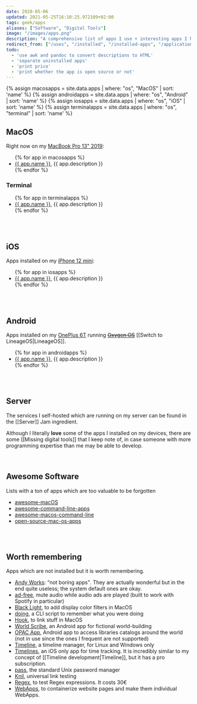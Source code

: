```yaml
---
date: 2020-05-06
updated: 2021-05-25T16:10:25.972109+02:00
tags: geek/apps
aliases: ["Software", "Digital Tools"]
image: "/images/apps.png"
description: "A comprehensive list of apps I use + interesting apps I have to keep record of."
redirect_from: ["/uses", "/installed", "/installed-apps", "/applications", "/applicazioni", "/programs", "/programmi", "/software", "/ios-apps", "/iphone", "/iphone-apps", "/ios", "/macos-apps", "/mac-apps", "/macos", "/macbook", "/macbook-pro", "/macbookpro", "/tommis-mac", "/tommis-macbook", "/tommis-macbook-pro", "/tommismacbookpro"]
todo:
  - 'use awk and pandoc to convert descriptions to HTML'
  - 'separate uninstalled apps'
  - 'print price'
  - 'print whether the app is open source or not'
---
```

{% assign macosapps = site.data.apps | where: "os", "MacOS" | sort: 'name' %}
{% assign androidapps = site.data.apps | where: "os", "Android" | sort: 'name' %}
{% assign iosapps = site.data.apps | where: "os", "iOS" | sort: 'name' %}
{% assign terminalapps = site.data.apps | where: "os", "terminal" | sort: 'name' %}

## MacOS

Right now on my [MacBook Pro 13" 2019](https://support.apple.com/kb/SP799?locale=en_US&viewlocale=en_US "MacBook Pro 13\" 2019 tech specs"):

<ul>{% for app in macosapps %}<li><a href="{{ app.url }}" target="_blank" title="{{ app.name }}{{ app.title }}">{{ app.name }}</a>, {{ app.description }}</li>{% endfor %}</ul>

### Terminal

<ul>{% for app in terminalapps %}<li><a href="{{ app.url }}" target="_blank" title="{{ app.name }}{{ app.title }}">{{ app.name }}</a>, {{ app.description }}</li>{% endfor %}</ul>

<br>
<br>

## iOS

Apps installed on my [iPhone 12 mini](https://www.apple.com/it/iphone-12/ "iPhone 12"):

<ul>{% for app in iosapps %}<li><a href="{{ app.url }}" target="_blank" title="{{ app.name }}{{ app.title }}">{{ app.name }}</a>, {{ app.description }}</li>{% endfor %}</ul>

<br>
<br>

## Android

Apps installed on my [OnePlus 6T](https://www.oneplus.com/6t "OnePlus &T") running ~~[Oxygen OS](https://www.oneplus.com/oxygenos "OxygenOS on OnePlus’ website")~~ [[Switch to LineageOS|LineageOS]].

<ul>{% for app in androidapps %}<li>
			<a href="{{ app.url }}" target="_blank" title="{{ app.name }}{{ app.title }}">{{ app.name }}</a>, {{ app.description }}
		</li>
	{% endfor %}
</ul>

<br>
<br>

## Server

The services I self-hosted which are running on my server can be found in the [[Server]] Jam ingredient.

<div class="blue box">
	Although I literally <b>love</b> some of the apps I installed on my devices, there are some [[Missing digital tools]] that I keep note of, in case someone with more programming expertise than me may be able to develop.
</div>

<br>
<br>

## Awesome Software

Lists with a ton of apps which are too valuable to be forgotten

- [awesome-macOS](https://github.com/iCHAIT/awesome-macOS)
- [awesome-command-line-apps](https://github.com/herrbischoff/awesome-command-line-apps)
- [awesome-macos-command-line](https://github.com/herrbischoff/awesome-macos-command-line)
- [open-source-mac-os-apps](https://github.com/serhii-londar/open-source-mac-os-apps)

<br>
<br>

## Worth remembering

Apps which are not installed but it is worth remembering.

- [Andy Works](https://www.andy.works/works "Andy Works"): <q>not boring apps</q>. They are actually wonderful but in the end quite useless; the system default ones are okay.
- [ad-free](https://abertschi.github.io/ad-free/landing/ "ad-free website"), mute audio while audio ads are played (built to work with Spotify in particular)
- [Black Light](https://michelf.ca/projects/black-light/ "Black Light"), to add display color filters in MacOS
- [doing](https://github.com/ttscoff/doing "doing"), a CLI script to remember what you were doing
- [Hook](https://hookproductivity.com/ "Hook"), to link stuff in MacOS
- [World Scribe](https://github.com/MarquisLP/World-Scribe "World Scribe"), an Android app for fictional world-building 
- [OPAC App](https://opac.app/ "OPAC App"), Android app to access libraries catalogs around the world (not in use since the ones I frequent are not supported)
- [Timeline](http://thetimelineproj.sourceforge.net/ "Timeline"), a timeline manager, for Linux and Windows only
- [Timelines](https://timelines.app/ "Timelines App"), an iOS only app for time tracking. It is incredibly similar to my concept of [[Timeline development|Timeline]], but it has a pro subscription.
- [pass](https://www.passwordstore.org/ "pass - the standard unix password manager"), the standard Unix password manager
- [Knil](https://apps.apple.com/app/knil-universal-link-testing/id1195310358 "Knil on Apple App Store"), universal link testing
- [Regex](https://motionobj.com/regex/ "Regex"), to test Regex expressions. It costs 30€
- [WebApps](https://f-droid.org/it/packages/com.tobykurien.webapps/ "WebApps on F-Droid"), to containerize website pages and make them individual WebApps.